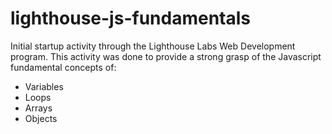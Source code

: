 # lighthouse-js-fundamentals

Initial startup activity through the Lighthouse Labs Web Development program. This activity was done to provide a strong grasp of the Javascript fundamental concepts of:
- Variables
- Loops
- Arrays
- Objects
